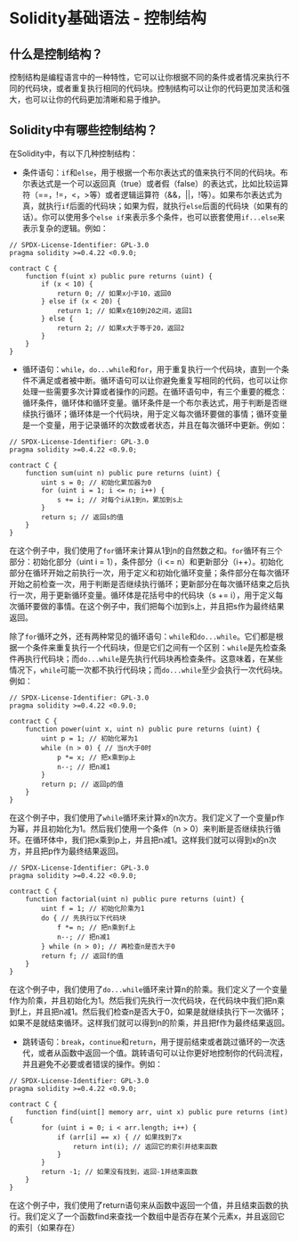 # Solidity基础语法 - 控制结构

## 什么是控制结构？

控制结构是编程语言中的一种特性，它可以让你根据不同的条件或者情况来执行不同的代码块，或者重复执行相同的代码块。控制结构可以让你的代码更加灵活和强大，也可以让你的代码更加清晰和易于维护。

## Solidity中有哪些控制结构？

在Solidity中，有以下几种控制结构：

- 条件语句：`if`和`else`，用于根据一个布尔表达式的值来执行不同的代码块。布尔表达式是一个可以返回真（true）或者假（false）的表达式，比如比较运算符（==，!=，<，>等）或者逻辑运算符（&&，||，!等）。如果布尔表达式为真，就执行`if`后面的代码块；如果为假，就执行`else`后面的代码块（如果有的话）。你可以使用多个`else if`来表示多个条件，也可以嵌套使用`if...else`来表示复杂的逻辑。例如：

```solidity
// SPDX-License-Identifier: GPL-3.0
pragma solidity >=0.4.22 <0.9.0;

contract C {
    function f(uint x) public pure returns (uint) {
        if (x < 10) {
            return 0; // 如果x小于10，返回0
        } else if (x < 20) {
            return 1; // 如果x在10到20之间，返回1
        } else {
            return 2; // 如果x大于等于20，返回2
        }
    }
}
```

- 循环语句：`while`，`do...while`和`for`，用于重复执行一个代码块，直到一个条件不满足或者被中断。循环语句可以让你避免重复写相同的代码，也可以让你处理一些需要多次计算或者操作的问题。在循环语句中，有三个重要的概念：循环条件，循环体和循环变量。循环条件是一个布尔表达式，用于判断是否继续执行循环；循环体是一个代码块，用于定义每次循环要做的事情；循环变量是一个变量，用于记录循环的次数或者状态，并且在每次循环中更新。例如：

```solidity
// SPDX-License-Identifier: GPL-3.0
pragma solidity >=0.4.22 <0.9.0;

contract C {
    function sum(uint n) public pure returns (uint) {
        uint s = 0; // 初始化累加器为0
        for (uint i = 1; i <= n; i++) {
            s += i; // 对每个i从1到n，累加到s上
        }
        return s; // 返回s的值
    }
}
```

在这个例子中，我们使用了`for`循环来计算从1到n的自然数之和。`for`循环有三个部分：初始化部分（uint i = 1），条件部分（i <= n）和更新部分（i++）。初始化部分在循环开始之前执行一次，用于定义和初始化循环变量；条件部分在每次循环开始之前检查一次，用于判断是否继续执行循环；更新部分在每次循环结束之后执行一次，用于更新循环变量。循环体是花括号中的代码块（s += i），用于定义每次循环要做的事情。在这个例子中，我们把每个i加到s上，并且把s作为最终结果返回。

除了`for`循环之外，还有两种常见的循环语句：`while`和`do...while`。它们都是根据一个条件来重复执行一个代码块，但是它们之间有一个区别：`while`是先检查条件再执行代码块；而`do...while`是先执行代码块再检查条件。这意味着，在某些情况下，`while`可能一次都不执行代码块；而`do...while`至少会执行一次代码块。例如：

```solidity
// SPDX-License-Identifier: GPL-3.0
pragma solidity >=0.4.22 <0.9.0;

contract C {
    function power(uint x, uint n) public pure returns (uint) {
        uint p = 1; // 初始化幂为1
        while (n > 0) { // 当n大于0时
            p *= x; // 把x乘到p上
            n--; // 把n减1
        }
        return p; // 返回p的值
    }
}
```

在这个例子中，我们使用了`while`循环来计算x的n次方。我们定义了一个变量p作为幂，并且初始化为1。然后我们使用一个条件（n > 0）来判断是否继续执行循环。在循环体中，我们把x乘到p上，并且把n减1。这样我们就可以得到x的n次方，并且把p作为最终结果返回。

```solidity
// SPDX-License-Identifier: GPL-3.0
pragma solidity >=0.4.22 <0.9.0;

contract C {
    function factorial(uint n) public pure returns (uint) {
        uint f = 1; // 初始化阶乘为1
        do { // 先执行以下代码块
            f *= n; // 把n乘到f上
            n--; // 把n减1
        } while (n > 0); // 再检查n是否大于0
        return f; // 返回f的值
    }
}
```

在这个例子中，我们使用了`do...while`循环来计算n的阶乘。我们定义了一个变量f作为阶乘，并且初始化为1。然后我们先执行一次代码块，在代码块中我们把n乘到f上，并且把n减1。然后我们检查n是否大于0，如果是就继续执行下一次循环；如果不是就结束循环。这样我们就可以得到n的阶乘，并且把f作为最终结果返回。

- 跳转语句：`break`，`continue`和`return`，用于提前结束或者跳过循环的一次迭代，或者从函数中返回一个值。跳转语句可以让你更好地控制你的代码流程，并且避免不必要或者错误的操作。例如：

```solidity
// SPDX-License-Identifier: GPL-3.0
pragma solidity >=0.4.22 <0.9.0;

contract C {
    function find(uint[] memory arr, uint x) public pure returns (int) {
        for (uint i = 0; i < arr.length; i++) {
            if (arr[i] == x) { // 如果找到了x
                return int(i); // 返回它的索引并结束函数
            }
        }
        return -1; // 如果没有找到，返回-1并结束函数
    }
}
```

在这个例子中，我们使用了return语句来从函数中返回一个值，并且结束函数的执行。我们定义了一个函数find来查找一个数组中是否存在某个元素x，并且返回它的索引（如果存在）